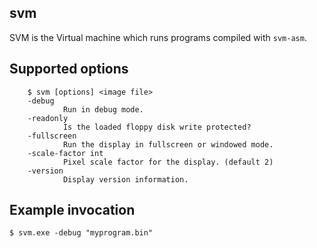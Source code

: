 ## svm

SVM is the Virtual machine which runs programs compiled with `svm-asm`.

## Supported options

        $ svm [options] <image file>
        -debug
                Run in debug mode.
        -readonly
                Is the loaded floppy disk write protected?
        -fullscreen
                Run the display in fullscreen or windowed mode.
        -scale-factor int
                Pixel scale factor for the display. (default 2)
        -version
                Display version information.


## Example invocation

    $ svm.exe -debug "myprogram.bin"

